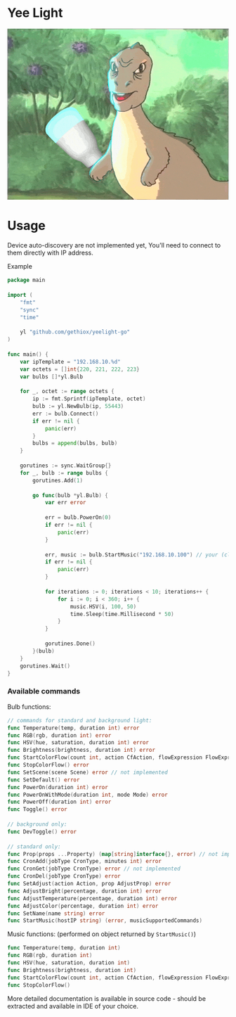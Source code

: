 # Yee Light

[![dinosaur with bulb in paw](resources/yee.gif)](https://www.youtube.com/watch?v=q6EoRBvdVPQ)


# Usage

Device auto-discovery are not implemented yet, You'll need to connect to them directly with IP address. 

Example
```go
package main

import ( 
    "fmt"
    "sync"
    "time"

    yl "github.com/gethiox/yeelight-go"
)

func main() {
	var ipTemplate = "192.168.10.%d"
	var octets = []int{220, 221, 222, 223}
	var bulbs []*yl.Bulb

	for _, octet := range octets {
		ip := fmt.Sprintf(ipTemplate, octet)
		bulb := yl.NewBulb(ip, 55443)
		err := bulb.Connect()
		if err != nil {
			panic(err)
		}
		bulbs = append(bulbs, bulb)
	}

	gorutines := sync.WaitGroup{}
	for _, bulb := range bulbs {
		gorutines.Add(1)

		go func(bulb *yl.Bulb) {
			var err error

			err = bulb.PowerOn(0)
			if err != nil {
				panic(err)
			}

			err, music := bulb.StartMusic("192.168.10.100") // your (client's) ip address
			if err != nil {
				panic(err)
			}

			for iterations := 0; iterations < 10; iterations++ {
				for i := 0; i < 360; i++ {
					music.HSV(i, 100, 50)
					time.Sleep(time.Millisecond * 50)
				}
			}

			gorutines.Done()
		}(bulb)
	}
	gorutines.Wait()
}
```

### Available commands

Bulb functions:
```go
// commands for standard and background light:
func Temperature(temp, duration int) error 
func RGB(rgb, duration int) error 
func HSV(hue, saturation, duration int) error 
func Brightness(brightness, duration int) error 
func StartColorFlow(count int, action CfAction, flowExpression FlowExpression) error 
func StopColorFlow() error 
func SetScene(scene Scene) error // not implemented
func SetDefault() error 
func PowerOn(duration int) error 
func PowerOnWithMode(duration int, mode Mode) error 
func PowerOff(duration int) error 
func Toggle() error

// background only:
func DevToggle() error 

// standard only:
func Prop(props ...Property) (map[string]interface{}, error) // not implemented
func CronAdd(jobType CronType, minutes int) error 
func CronGet(jobType CronType) error // not implemented
func CronDel(jobType CronType) error 
func SetAdjust(action Action, prop AdjustProp) error 
func AdjustBright(percentage, duration int) error 
func AdjustTemperature(percentage, duration int) error 
func AdjustColor(percentage, duration int) error 
func SetName(name string) error 
func StartMusic(hostIP string) (error, musicSupportedCommands)
```

Music functions: (performed on object returned by `StartMusic()`)
```go
func Temperature(temp, duration int)
func RGB(rgb, duration int)
func HSV(hue, saturation, duration int)
func Brightness(brightness, duration int)
func StartColorFlow(count int, action CfAction, flowExpression FlowExpression)
func StopColorFlow()
```

More detailed documentation is available in source code - should be extracted and available in IDE of your choice.